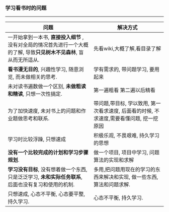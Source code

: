 ### 学习看书时的问题

***

| 问题                                                         | 解决方式                                                     |
| ------------------------------------------------------------ | ------------------------------------------------------------ |
| 一开始拿到一本书, **直接投入细节** ,没有对全局的情况首先进行一个大概的了解, 导致**只见树木不见森林**, 盲从而无所适从. | 先看wiki,大概了解,看目录了解                                 |
| **看书漫无目的**, 兴趣性学习, 随意浏览, 而未做相关的思考.    | 学有需求的, 带问题学习, 要用起来                             |
| 未对读书遍数做一个区别, **未做粗读和精读**, 只想一次性搞定.  | 第一遍粗看                                                   第二遍以后精看 |
| 为了加快速度, 未对书上的问题和作业题做思考和联系.            | 带问题,带目标, 学以致用, 第一次看求速度, 后面看的时候, 不求速度,需要看懂问题, 挖一挖原因 |
| 学习时比较浮躁, 只想速成                                     | 积极乐观, 不畏艰难, 持久学习的思想                           |
| **没有一个比较完成的计划和学习步骤规划**.                    | 做一个项目, 项目中学习, 问题算法的实现和求解                 |
| **学习没有目标**, 没有想着做一个东西, 只是泛泛学习, **未和实际任务联系**, 后面也没有复习和使用的机制. | 多用,把问题用现在的学习的东西来解决和实现, 做一些东西, 算法和问题求解. |
| 只想速成, 心态不平衡, 心态要平整, 持久学习.                  | 心态不平衡, 持久学习.                                        |
